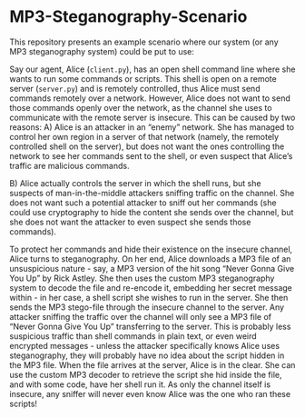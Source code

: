 # MP3-Steganography-Scenario
This repository presents an example scenario where our system (or any MP3 steganography system) could be put to use:

Say our agent, Alice (`client.py`), has an open shell command line where she wants to run some commands or scripts. This
shell is open on a remote server (`server.py`) and is remotely controlled, thus Alice must send commands remotely over a
network. However, Alice does not want to send those commands openly over the network, as the channel she uses to
communicate with the remote server is insecure. This can be caused by two reasons: 
A) Alice is an attacker in an “enemy” network. She has managed to control her own region in a server of that network (namely, the remotely controlled shell on
the server), but does not want the ones controlling the network to see her commands sent to the shell, or even suspect
that Alice’s traffic are malicious commands.

B) Alice actually controls the server in which the shell runs, but she suspects of man-in-the-middle attackers sniffing traffic on the channel. She does not want such a potential attacker to
sniff out her commands (she could use cryptography to hide the content she sends over the channel, but she does not want
the attacker to even suspect she sends those commands). 

To protect her commands and hide their existence on the insecure
channel, Alice turns to steganography. On her end, Alice downloads a MP3 file of an unsuspicious nature - say, a MP3
version of the hit song “Never Gonna Give You Up” by Rick Astley. She then uses the custom MP3 steganography system to
decode the file and re-encode it, embedding her secret message within - in her case, a shell script she wishes to run in
the server. She then sends the MP3 stego-file through the insecure channel to the server. Any attacker sniffing the
traffic over the channel will only see a MP3 file of “Never Gonna Give You Up” transferring to the server. This is
probably less suspicious traffic than shell commands in plain text, or even weird encrypted messages - unless the
attacker specifically knows Alice uses steganography, they will probably have no idea about the script hidden in the MP3
file. When the file arrives at the server, Alice is in the clear. She can use the custom MP3 decoder to retrieve the
script she hid inside the file, and with some code, have her shell run it. As only the channel itself is insecure, any
sniffer will never even know Alice was the one who ran these scripts!
